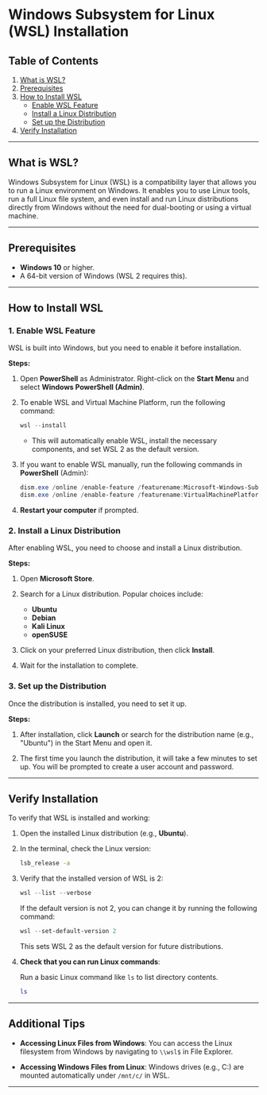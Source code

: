 # Windows Subsystem for Linux (WSL) Installation

## Table of Contents

1. [What is WSL?](#what-is-wsl)
2. [Prerequisites](#prerequisites)
3. [How to Install WSL](#how-to-install-wsl)
   * [Enable WSL Feature](#enable-wsl-feature)
   * [Install a Linux Distribution](#install-a-linux-distribution)
   * [Set up the Distribution](#set-up-the-distribution)
4. [Verify Installation](#verify-installation)

---

## What is WSL?

Windows Subsystem for Linux (WSL) is a compatibility layer that allows you to run a Linux environment on Windows. It enables you to use Linux tools, run a full Linux file system, and even install and run Linux distributions directly from Windows without the need for dual-booting or using a virtual machine.

---

## Prerequisites

* **Windows 10** or higher.
* A 64-bit version of Windows (WSL 2 requires this).

---

## How to Install WSL

### 1. **Enable WSL Feature**

WSL is built into Windows, but you need to enable it before installation.

**Steps:**

1. Open **PowerShell** as Administrator. Right-click on the **Start Menu** and select **Windows PowerShell (Admin)**.

2. To enable WSL and Virtual Machine Platform, run the following command:

   ```powershell
   wsl --install
   ```

   * This will automatically enable WSL, install the necessary components, and set WSL 2 as the default version.

3. If you want to enable WSL manually, run the following commands in **PowerShell** (Admin):

   ```powershell
   dism.exe /online /enable-feature /featurename:Microsoft-Windows-Subsystem-Linux /all /norestart
   dism.exe /online /enable-feature /featurename:VirtualMachinePlatform /all /norestart
   ```

4. **Restart your computer** if prompted.

### 2. **Install a Linux Distribution**

After enabling WSL, you need to choose and install a Linux distribution.

**Steps:**

1. Open **Microsoft Store**.

2. Search for a Linux distribution. Popular choices include:

   * **Ubuntu**
   * **Debian**
   * **Kali Linux**
   * **openSUSE**

3. Click on your preferred Linux distribution, then click **Install**.

4. Wait for the installation to complete.

### 3. **Set up the Distribution**

Once the distribution is installed, you need to set it up.

**Steps:**

1. After installation, click **Launch** or search for the distribution name (e.g., "Ubuntu") in the Start Menu and open it.

2. The first time you launch the distribution, it will take a few minutes to set up. You will be prompted to create a user account and password.

---

## Verify Installation

To verify that WSL is installed and working:

1. Open the installed Linux distribution (e.g., **Ubuntu**).

2. In the terminal, check the Linux version:

   ```bash
   lsb_release -a
   ```

3. Verify that the installed version of WSL is 2:

   ```powershell
   wsl --list --verbose
   ```

   If the default version is not 2, you can change it by running the following command:

   ```powershell
   wsl --set-default-version 2
   ```

   This sets WSL 2 as the default version for future distributions.

4. **Check that you can run Linux commands**:

   Run a basic Linux command like `ls` to list directory contents.

   ```bash
   ls
   ```

---

## Additional Tips

* **Accessing Linux Files from Windows**: You can access the Linux filesystem from Windows by navigating to `\\wsl$` in File Explorer.

* **Accessing Windows Files from Linux**: Windows drives (e.g., C:) are mounted automatically under `/mnt/c/` in WSL.

---